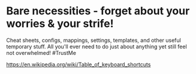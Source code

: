 # Bare necessities - forget about your worries & your strife!
Cheat sheets, configs, mappings, settings, templates, and other useful temporary stuff.
All you'll ever need to do just about anything yet still feel not overwhelmed! #TrustMe

https://en.wikipedia.org/wiki/Table_of_keyboard_shortcuts
